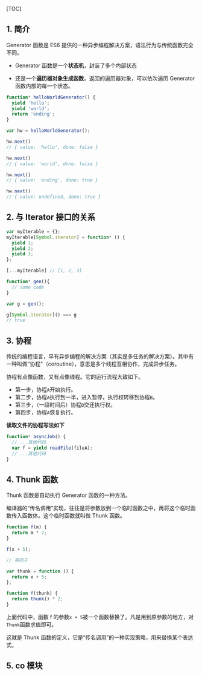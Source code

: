 [TOC]

## 1. 简介 ##

Generator 函数是 ES6 提供的一种异步编程解决方案，语法行为与传统函数完全不同。

* Generator 函数是一个**状态机**，封装了多个内部状态

* 还是一个**遍历器对象生成函数**。返回的遍历器对象，可以依次遍历 Generator 函数内部的每一个状态。

```js
function* helloWorldGenerator() {
  yield 'hello';
  yield 'world';
  return 'ending';
}

var hw = helloWorldGenerator();

hw.next()
// { value: 'hello', done: false }

hw.next()
// { value: 'world', done: false }

hw.next()
// { value: 'ending', done: true }

hw.next()
// { value: undefined, done: true }
```

## 2. 与 Iterator 接口的关系 ##

```js
var myIterable = {};
myIterable[Symbol.iterator] = function* () {
  yield 1;
  yield 2;
  yield 3;
};

[...myIterable] // [1, 2, 3]
```

```js
function* gen(){
  // some code
}

var g = gen();

g[Symbol.iterator]() === g
// true
```

## 3. 协程 ##

传统的编程语言，早有异步编程的解决方案（其实是多任务的解决方案）。其中有一种叫做"协程"（coroutine），意思是多个线程互相协作，完成异步任务。

协程有点像函数，又有点像线程。它的运行流程大致如下。

- 第一步，协程`A`开始执行。
- 第二步，协程`A`执行到一半，进入暂停，执行权转移到协程`B`。
- 第三步，（一段时间后）协程`B`交还执行权。
- 第四步，协程`A`恢复执行。

**读取文件的协程写法如下**

```js
function* asyncJob() {
  // ...其他代码
  var f = yield readFile(fileA);
  // ...其他代码
}
```

## 4. Thunk 函数 ##

Thunk 函数是自动执行 Generator 函数的一种方法。

编译器的“传名调用”实现，往往是将参数放到一个临时函数之中，再将这个临时函数传入函数体。这个临时函数就叫做 Thunk 函数。

```javascript
function f(m) {
  return m * 2;
}

f(x + 5);

// 等同于

var thunk = function () {
  return x + 5;
};

function f(thunk) {
  return thunk() * 2;
}
```

上面代码中，函数 f 的参数`x + 5`被一个函数替换了。凡是用到原参数的地方，对`Thunk`函数求值即可。

这就是 Thunk 函数的定义，它是“传名调用”的一种实现策略，用来替换某个表达式。



## 5. co 模块  ##